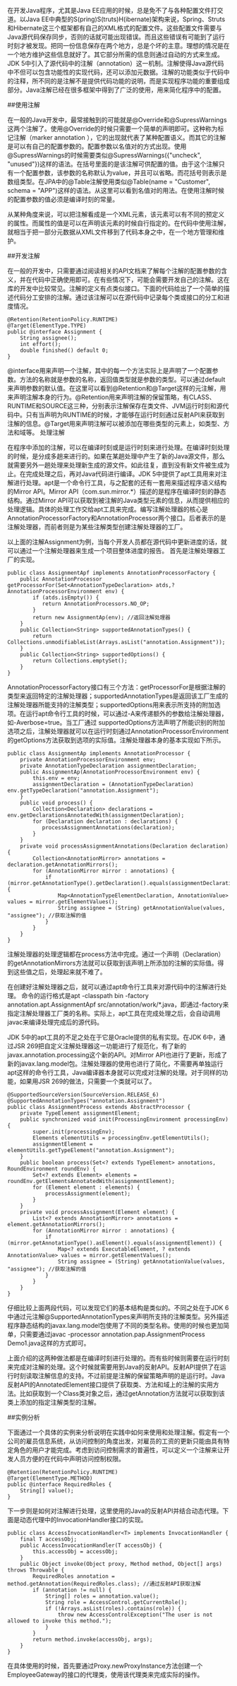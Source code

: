 在开发Java程序，尤其是Java EE应用的时候，总是免不了与各种配置文件打交道。以Java EE中典型的S(pring)S(truts)H(ibernate)架构来说，Spring、Struts和Hibernate这三个框架都有自己的XML格式的配置文件。这些配置文件需要与Java源代码保存同步，否则的话就可能出现错误。而且这些错误有可能到了运行时刻才被发现。把同一份信息保存在两个地方，总是个坏的主意。理想的情况是在一个地方维护这些信息就好了。其它部分所需的信息则通过自动的方式来生成。JDK 5中引入了源代码中的注解（annotation）这一机制。注解使得Java源代码中不但可以包含功能性的实现代码，还可以添加元数据。注解的功能类似于代码中的注释，所不同的是注解不是提供代码功能的说明，而是实现程序功能的重要组成部分。Java注解已经在很多框架中得到了广泛的使用，用来简化程序中的配置。

##使用注解

在一般的Java开发中，最常接触到的可能就是@Override和@SupressWarnings这两个注解了。使用@Override的时候只需要一个简单的声明即可。这种称为标记注解（marker annotation ），它的出现就代表了某种配置语义。而其它的注解是可以有自己的配置参数的。配置参数以名值对的方式出现。使用 @SupressWarnings的时候需要类似@SupressWarnings({"uncheck", "unused"})这样的语法。在括号里面的是该注解可供配置的值。由于这个注解只有一个配置参数，该参数的名称默认为value，并且可以省略。而花括号则表示是数组类型。在JPA中的@Table注解使用类似@Table(name = "Customer", schema = "APP")这样的语法。从这里可以看到名值对的用法。在使用注解时候的配置参数的值必须是编译时刻的常量。

从某种角度来说，可以把注解看成是一个XML元素，该元素可以有不同的预定义的属性。而属性的值是可以在声明该元素的时候自行指定的。在代码中使用注解，就相当于把一部分元数据从XML文件移到了代码本身之中，在一个地方管理和维护。

##开发注解

在一般的开发中，只需要通过阅读相关的API文档来了解每个注解的配置参数的含义，并在代码中正确使用即可。在有些情况下，可能会需要开发自己的注解。这在库的开发中比较常见。注解的定义有点类似接口。下面的代码给出了一个简单的描述代码分工安排的注解。通过该注解可以在源代码中记录每个类或接口的分工和进度情况。

	@Retention(RetentionPolicy.RUNTIME)
	@Target(ElementType.TYPE)
	public @interface Assignment {
	    String assignee();
	    int effort();
	    double finished() default 0;
	} 

@interface用来声明一个注解，其中的每一个方法实际上是声明了一个配置参数。方法的名称就是参数的名称，返回值类型就是参数的类型。可以通过default来声明参数的默认值。在这里可以看到@Retention和@Target这样的元注解，用来声明注解本身的行为。@Retention用来声明注解的保留策略，有CLASS、RUNTIME和SOURCE这三种，分别表示注解保存在类文件、JVM运行时刻和源代码中。只有当声明为RUNTIME的时候，才能够在运行时刻通过反射API来获取到注解的信息。@Target用来声明注解可以被添加在哪些类型的元素上，如类型、方法和域等。
处理注解

在程序中添加的注解，可以在编译时刻或是运行时刻来进行处理。在编译时刻处理的时候，是分成多趟来进行的。如果在某趟处理中产生了新的Java源文件，那么就需要另外一趟处理来处理新生成的源文件。如此往复，直到没有新文件被生成为止。在完成处理之后，再对Java代码进行编译。JDK 5中提供了apt工具用来对注解进行处理。apt是一个命令行工具，与之配套的还有一套用来描述程序语义结构的Mirror API。Mirror API（com.sun.mirror.*）描述的是程序在编译时刻的静态结构。通过Mirror API可以获取到被注解的Java类型元素的信息，从而提供相应的处理逻辑。具体的处理工作交给apt工具来完成。编写注解处理器的核心是AnnotationProcessorFactory和AnnotationProcessor两个接口。后者表示的是注解处理器，而前者则是为某些注解类型创建注解处理器的工厂。

以上面的注解Assignment为例，当每个开发人员都在源代码中更新进度的话，就可以通过一个注解处理器来生成一个项目整体进度的报告。 首先是注解处理器工厂的实现。

	public class AssignmentApf implements AnnotationProcessorFactory {  
	    public AnnotationProcessor getProcessorFor(Set<AnnotationTypeDeclaration> atds,? AnnotationProcessorEnvironment env) {
	        if (atds.isEmpty()) {
	           return AnnotationProcessors.NO_OP;
	        }
	        return new AssignmentAp(env); //返回注解处理器
	    } 
	    public Collection<String> supportedAnnotationTypes() {
	        return Collections.unmodifiableList(Arrays.asList("annotation.Assignment"));
	    }
	    public Collection<String> supportedOptions() {
	        return Collections.emptySet();
	    }
	}

AnnotationProcessorFactory接口有三个方法：getProcessorFor是根据注解的类型来返回特定的注解处理器；supportedAnnotationTypes是返回该工厂生成的注解处理器所能支持的注解类型；supportedOptions用来表示所支持的附加选项。在运行apt命令行工具的时候，可以通过-A来传递额外的参数给注解处理器，如-Averbose=true。当工厂通过 supportedOptions方法声明了所能识别的附加选项之后，注解处理器就可以在运行时刻通过AnnotationProcessorEnvironment的getOptions方法获取到选项的实际值。注解处理器本身的基本实现如下所示。

	public class AssignmentAp implements AnnotationProcessor { 
	    private AnnotationProcessorEnvironment env;
	    private AnnotationTypeDeclaration assignmentDeclaration;
	    public AssignmentAp(AnnotationProcessorEnvironment env) {
	        this.env = env;
	        assignmentDeclaration = (AnnotationTypeDeclaration) env.getTypeDeclaration("annotation.Assignment");
	    }
	    public void process() {
	        Collection<Declaration> declarations = env.getDeclarationsAnnotatedWith(assignmentDeclaration);
	        for (Declaration declaration : declarations) {
	           processAssignmentAnnotations(declaration);
	        }
	    }
	    private void processAssignmentAnnotations(Declaration declaration) {
	        Collection<AnnotationMirror> annotations = declaration.getAnnotationMirrors();
	        for (AnnotationMirror mirror : annotations) {
	            if (mirror.getAnnotationType().getDeclaration().equals(assignmentDeclaration)) {
	                Map<AnnotationTypeElementDeclaration, AnnotationValue> values = mirror.getElementValues();
	                String assignee = (String) getAnnotationValue(values, "assignee"); //获取注解的值
	            }
	        }
	    }   
	}

注解处理器的处理逻辑都在process方法中完成。通过一个声明（Declaration）的getAnnotationMirrors方法就可以获取到该声明上所添加的注解的实际值。得到这些值之后，处理起来就不难了。

在创建好注解处理器之后，就可以通过apt命令行工具来对源代码中的注解进行处理。 命令的运行格式是apt -classpath bin -factory annotation.apt.AssignmentApf src/annotation/work/*.java，即通过-factory来指定注解处理器工厂类的名称。实际上，apt工具在完成处理之后，会自动调用javac来编译处理完成后的源代码。

JDK 5中的apt工具的不足之处在于它是Oracle提供的私有实现。在JDK 6中，通过JSR 269把自定义注解处理器这一功能进行了规范化，有了新的javax.annotation.processing这个新的API。对Mirror API也进行了更新，形成了新的javax.lang.model包。注解处理器的使用也进行了简化，不需要再单独运行apt这样的命令行工具，Java编译器本身就可以完成对注解的处理。对于同样的功能，如果用JSR 269的做法，只需要一个类就可以了。

	@SupportedSourceVersion(SourceVersion.RELEASE_6)
	@SupportedAnnotationTypes("annotation.Assignment")
	public class AssignmentProcess extends AbstractProcessor {
	    private TypeElement assignmentElement; 
	    public synchronized void init(ProcessingEnvironment processingEnv) {
	        super.init(processingEnv);
	        Elements elementUtils = processingEnv.getElementUtils();
	        assignmentElement = elementUtils.getTypeElement("annotation.Assignment");
	    } 
	    public boolean process(Set<? extends TypeElement> annotations, RoundEnvironment roundEnv) {
	        Set<? extends Element> elements = roundEnv.getElementsAnnotatedWith(assignmentElement);
	        for (Element element : elements) {
	            processAssignment(element);
	        }
	    }
	    private void processAssignment(Element element) {
	        List<? extends AnnotationMirror> annotations = element.getAnnotationMirrors();
	        for (AnnotationMirror mirror : annotations) {
	            if (mirror.getAnnotationType().asElement().equals(assignmentElement)) {
	                Map<? extends ExecutableElement, ? extends AnnotationValue> values = mirror.getElementValues();
	                String assignee = (String) getAnnotationValue(values, "assignee"); //获取注解的值
	            }
	        }
	    } 
	} 

仔细比较上面两段代码，可以发现它们的基本结构是类似的。不同之处在于JDK 6中通过元注解@SupportedAnnotationTypes来声明所支持的注解类型。另外描述程序静态结构的javax.lang.model包使用了不同的类型名称。使用的时候也更加简单，只需要通过javac -processor annotation.pap.AssignmentProcess Demo1.java这样的方式即可。

上面介绍的这两种做法都是在编译时刻进行处理的。而有些时候则需要在运行时刻来完成对注解的处理。这个时候就需要用到Java的反射API。反射API提供了在运行时刻读取注解信息的支持。不过前提是注解的保留策略声明的是运行时。Java反射API的AnnotatedElement接口提供了获取类、方法和域上的注解的实用方法。比如获取到一个Class类对象之后，通过getAnnotation方法就可以获取到该类上添加的指定注解类型的注解。

##实例分析

下面通过一个具体的实例来分析说明在实践中如何来使用和处理注解。假定有一个公司的雇员信息系统，从访问控制的角度出发，对雇员的工资的更新只能由具有特定角色的用户才能完成。考虑到访问控制需求的普遍性，可以定义一个注解来让开发人员方便的在代码中声明访问控制权限。

	@Retention(RetentionPolicy.RUNTIME)
	@Target(ElementType.METHOD)
	public @interface RequiredRoles {
	    String[] value();
	}

下一步则是如何对注解进行处理，这里使用的Java的反射API并结合动态代理。下面是动态代理中的InvocationHandler接口的实现。

	public class AccessInvocationHandler<T> implements InvocationHandler {
	    final T accessObj;
	    public AccessInvocationHandler(T accessObj) {
	        this.accessObj = accessObj;
	    }
	    public Object invoke(Object proxy, Method method, Object[] args) throws Throwable {
	        RequiredRoles annotation = method.getAnnotation(RequiredRoles.class); //通过反射API获取注解
	        if (annotation != null) {
	            String[] roles = annotation.value();
	            String role = AccessControl.getCurrentRole();
	            if (!Arrays.asList(roles).contains(role)) {
	                throw new AccessControlException("The user is not allowed to invoke this method.");
	            }
	        }
	        return method.invoke(accessObj, args);
	    } 
	} 

在具体使用的时候，首先要通过Proxy.newProxyInstance方法创建一个EmployeeGateway的接口的代理类，使用该代理类来完成实际的操作。